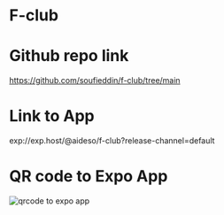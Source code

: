 # F-club

# Github repo link

https://github.com/soufieddin/f-club/tree/main

# Link to App

exp://exp.host/@aideso/f-club?release-channel=default

# QR code to Expo App

![qrcode to expo app](https://qr.expo.dev/expo-go?owner=aideso&slug=f-club&releaseChannel=default&host=exp.host)
